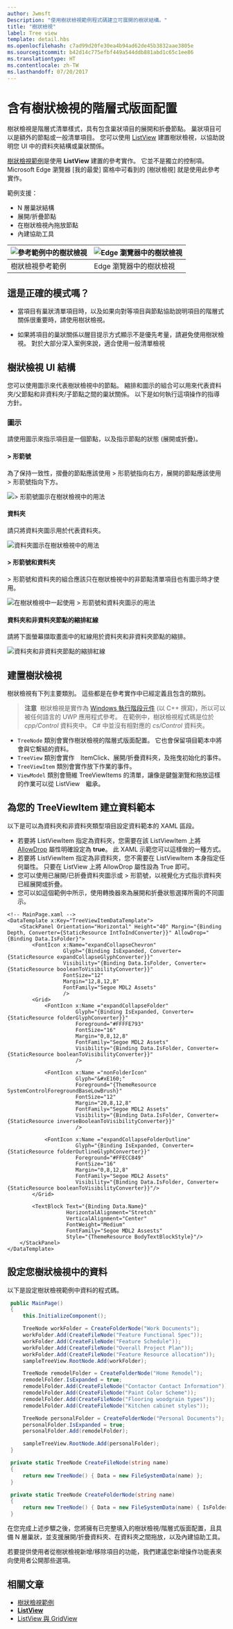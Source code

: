 ```yaml
---
author: Jwmsft
Description: "使用樹狀檢視範例程式碼建立可展開的樹狀結構。"
title: "樹狀檢視"
label: Tree view
template: detail.hbs
ms.openlocfilehash: c7ad99d20fe30ea4b94ad62de45b3832aae3805e
ms.sourcegitcommit: b42d14c775efbf449a544ddb881abd1c65c1ee86
ms.translationtype: HT
ms.contentlocale: zh-TW
ms.lasthandoff: 07/20/2017
---
```

# <a name="hierarchical-layout-with-treeview"></a>含有樹狀檢視的階層式版面配置
<link rel="stylesheet" href="https://az835927.vo.msecnd.net/sites/uwp/Resources/css/custom.css"> 

樹狀檢視是階層式清單樣式，具有包含巢狀項目的展開和折疊節點。 巢狀項目可以是額外的節點或一般清單項目。 您可以使用 [ListView](https://msdn.microsoft.com/library/windows/apps/windows.ui.xaml.controls.listview.aspx) 建置樹狀檢視，以協助說明您 UI 中的資料夾結構或巢狀關係。

[樹狀檢視範例](http://go.microsoft.com/fwlink/?LinkId=785018)是使用 **ListView** 建置的參考實作。 它並不是獨立的控制項。 Microsoft Edge 瀏覽器 [我的最愛] 窗格中可看到的 [樹狀檢視] 就是使用此參考實作。

範例支援：
- N 層巢狀結構
- 展開/折疊節點
- 在樹狀檢視內拖放節點
- 內建協助工具

![參考範例中的樹狀檢視](images/tree-view-sample.png) | ![Edge 瀏覽器中的樹狀檢視](images/tree-view-edge.png)
-- | --
樹狀檢視參考範例 | Edge 瀏覽器中的樹狀檢視

## <a name="is-this-the-right-pattern"></a>這是正確的模式嗎？

- 當項目有巢狀清單項目時，以及如果向對等項目與節點協助說明項目的階層式關係很重要時，請使用樹狀檢視。

- 如果將項目的巢狀關係以醒目提示方式顯示不是優先考量，請避免使用樹狀檢視。 對於大部分深入案例來說，適合使用一般清單檢視

## <a name="treeview-ui-structure"></a>樹狀檢視 UI 結構

您可以使用圖示來代表樹狀檢視中的節點。 縮排和圖示的組合可以用來代表資料夾/父節點和非資料夾/子節點之間的巢狀關係。 以下是如何執行這項操作的指導方針。

### <a name="icons"></a>圖示

請使用圖示來指示項目是一個節點，以及指示節點的狀態 (展開或折疊)。

#### <a name="chevron"></a>&gt; 形箭號

為了保持一致性，摺疊的節點應該使用 &gt; 形箭號指向右方，展開的節點應該使用 &gt; 形箭號指向下方。

![&gt; 形箭號圖示在樹狀檢視中的用法](images/treeview_chevron.png)

#### <a name="folder"></a>資料夾

請只將資料夾圖示用於代表資料夾。

![資料夾圖示在樹狀檢視中的用法](images/treeview_folder.png)

#### <a name="chevron-and-folder"></a>&gt; 形箭號和資料夾

&gt; 形箭號和資料夾的組合應該只在樹狀檢視中的非節點清單項目也有圖示時才使用。

![在樹狀檢視中一起使用 &gt; 形箭號和資料夾圖示的用法](images/treeview_chevron_folder.png)

#### <a name="redlines-for-indentation-of-folders-and-non-folder-nodes"></a>資料夾和非資料夾節點的縮排紅線

請將下面螢幕擷取畫面中的紅線用於資料夾和非資料夾節點的縮排。

![資料夾和非資料夾節點的縮排紅線](images/treeview_chevron_folder_indent_rl.png)

## <a name="building-a-treeview"></a>建置樹狀檢視

樹狀檢視有下列主要類別。 這些都是在參考實作中已經定義且包含的類別。

> **注意**&nbsp;&nbsp;樹狀檢視是實作為 [Windows 執行階段元件](https://msdn.microsoft.com/windows/uwp/winrt-components/index) (以 C++ 撰寫)，所以可以被任何語言的 UWP 應用程式參考。 在範例中，樹狀檢視程式碼是位於 *cpp/Control* 資料夾中。 C# 中並沒有相對應的 *cs/Control* 資料夾。

- `TreeNode` 類別會實作樹狀檢視的階層式版面配置。 它也會保留項目範本中將會與它繫結的資料。
- `TreeView` 類別會實作　ItemClick、展開/折疊資料夾，及拖曳初始化的事件。
- `TreeViewItem` 類別會實作放下作業的事件。
- `ViewModel` 類別會簡維 TreeViewItems 的清單，讓像是鍵盤瀏覽和拖放這樣的作業可以從 ListView　繼承。

## <a name="create-a-data-template-for-your-treeviewitem"></a>為您的 TreeViewItem 建立資料範本

以下是可以為資料夾和非資料夾類型項目設定資料範本的 XAML 區段。
- 若要將 ListViewItem 指定為資料夾，您需要在該 ListViewItem 上將 [AllowDrop](https://msdn.microsoft.com/library/windows/apps/windows.ui.xaml.uielement.allowdrop.aspx) 屬性明確設定為 **true**。 此 XAML 示範您可以這樣做的一種方式。
- 若要將 ListViewItem 指定為非資料夾，您不需要在 ListViewItem 本身指定任何屬性。 只要在 ListView 上將 AllowDrop 屬性設為 True 即可。
- 您可以使用已展開/已折疊資料夾圖示或 &gt; 形箭號，以視覺化方式指示資料夾已經展開或折疊。
- 您可以如這個範例中所示，使用轉換器來為展開和折疊狀態選擇所需的不同圖示。

```xaml
<!-- MainPage.xaml -->
<DataTemplate x:Key="TreeViewItemDataTemplate">
    <StackPanel Orientation="Horizontal" Height="40" Margin="{Binding Depth, Converter={StaticResource IntToIndConverter}}" AllowDrop="{Binding Data.IsFolder}">
        <FontIcon x:Name="expandCollapseChevron"
                  Glyph="{Binding IsExpanded, Converter={StaticResource expandCollapseGlyphConverter}}"
                  Visibility="{Binding Data.IsFolder, Converter={StaticResource booleanToVisibilityConverter}}"                           
                  FontSize="12"
                  Margin="12,8,12,8"
                  FontFamily="Segoe MDL2 Assets"                          
                  />
        <Grid>
            <FontIcon x:Name ="expandCollapseFolder"
                      Glyph="{Binding IsExpanded, Converter={StaticResource folderGlyphConverter}}"
                      Foreground="#FFFFE793"
                      FontSize="16"
                      Margin="0,8,12,8"
                      FontFamily="Segoe MDL2 Assets"
                      Visibility="{Binding Data.IsFolder, Converter={StaticResource booleanToVisibilityConverter}}"
                      />

            <FontIcon x:Name ="nonFolderIcon"
                      Glyph="&#xE160;"
                      Foreground="{ThemeResource SystemControlForegroundBaseLowBrush}"
                      FontSize="12"
                      Margin="20,8,12,8"
                      FontFamily="Segoe MDL2 Assets"
                      Visibility="{Binding Data.IsFolder, Converter={StaticResource inverseBooleanToVisibilityConverter}}"
                      />

            <FontIcon x:Name ="expandCollapseFolderOutline"
                      Glyph="{Binding IsExpanded, Converter={StaticResource folderOutlineGlyphConverter}}"
                      Foreground="#FFECC849"
                      FontSize="16"
                      Margin="0,8,12,8"
                      FontFamily="Segoe MDL2 Assets"
                      Visibility="{Binding Data.IsFolder, Converter={StaticResource booleanToVisibilityConverter}}"/>
        </Grid>

        <TextBlock Text="{Binding Data.Name}"
                   HorizontalAlignment="Stretch"
                   VerticalAlignment="Center"  
                   FontWeight="Medium"
                   FontFamily="Segoe MDL2 Assests"                           
                   Style="{ThemeResource BodyTextBlockStyle}"/>
    </StackPanel>
</DataTemplate>
```

## <a name="set-up-the-data-in-your-treeview"></a>設定您樹狀檢視中的資料

以下是設定樹狀檢視範例中資料的程式碼。

```csharp
 public MainPage()
 {
     this.InitializeComponent();

     TreeNode workFolder = CreateFolderNode("Work Documents");
     workFolder.Add(CreateFileNode("Feature Functional Spec"));
     workFolder.Add(CreateFileNode("Feature Schedule"));
     workFolder.Add(CreateFileNode("Overall Project Plan"));
     workFolder.Add(CreateFileNode("Feature Resource allocation"));
     sampleTreeView.RootNode.Add(workFolder);

     TreeNode remodelFolder = CreateFolderNode("Home Remodel");
     remodelFolder.IsExpanded = true;
     remodelFolder.Add(CreateFileNode("Contactor Contact Information"));
     remodelFolder.Add(CreateFileNode("Paint Color Scheme"));
     remodelFolder.Add(CreateFileNode("Flooring woodgrain types"));
     remodelFolder.Add(CreateFileNode("Kitchen cabinet styles"));

     TreeNode personalFolder = CreateFolderNode("Personal Documents");
     personalFolder.IsExpanded = true;
     personalFolder.Add(remodelFolder);

     sampleTreeView.RootNode.Add(personalFolder);
 }

 private static TreeNode CreateFileNode(string name)
 {
     return new TreeNode() { Data = new FileSystemData(name) };
 }

 private static TreeNode CreateFolderNode(string name)
 {
     return new TreeNode() { Data = new FileSystemData(name) { IsFolder = true } };
 }
```

在您完成上述步驟之後，您將擁有已完整填入的樹狀檢視/階層式版面配置，且具備 N 層巢狀，並支援展開/折疊資料夾、在資料夾之間拖放，以及內建協助工具。

若要提供使用者從樹狀檢視新增/移除項目的功能，我們建議您新增操作功能表來向使用者公開那些選項。


## <a name="related-articles"></a>相關文章

- [樹狀檢視範例](http://go.microsoft.com/fwlink/?LinkId=785018)
- [**ListView**](https://msdn.microsoft.com/library/windows/apps/windows.ui.xaml.controls.listview.aspx)
- [ListView 與 GridView](listview-and-gridview.md)
